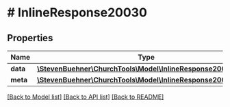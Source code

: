 # # InlineResponse20030

## Properties

Name | Type | Description | Notes
------------ | ------------- | ------------- | -------------
**data** | [**\StevenBuehner\ChurchTools\Model\InlineResponse20030Data[]**](InlineResponse20030Data.md) |  | [optional]
**meta** | [**\StevenBuehner\ChurchTools\Model\InlineResponse2002Meta**](InlineResponse2002Meta.md) |  | [optional]

[[Back to Model list]](../../README.md#models) [[Back to API list]](../../README.md#endpoints) [[Back to README]](../../README.md)
